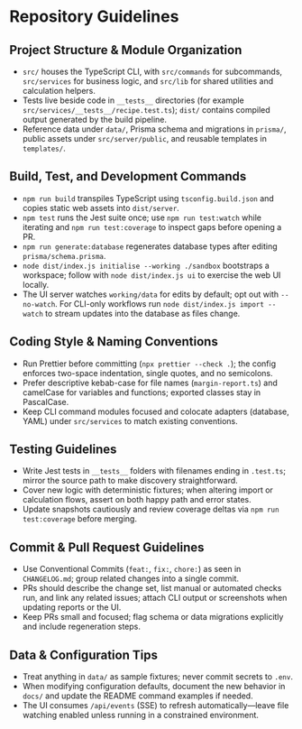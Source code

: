 # Repository Guidelines

## Project Structure & Module Organization

- `src/` houses the TypeScript CLI, with `src/commands` for subcommands, `src/services` for business logic, and `src/lib` for shared utilities and calculation helpers.
- Tests live beside code in `__tests__` directories (for example `src/services/__tests__/recipe.test.ts`); `dist/` contains compiled output generated by the build pipeline.
- Reference data under `data/`, Prisma schema and migrations in `prisma/`, public assets under `src/server/public`, and reusable templates in `templates/`.

## Build, Test, and Development Commands

- `npm run build` transpiles TypeScript using `tsconfig.build.json` and copies static web assets into `dist/server`.
- `npm test` runs the Jest suite once; use `npm run test:watch` while iterating and `npm run test:coverage` to inspect gaps before opening a PR.
- `npm run generate:database` regenerates database types after editing `prisma/schema.prisma`.
- `node dist/index.js initialise --working ./sandbox` bootstraps a workspace; follow with `node dist/index.js ui` to exercise the web UI locally.
- The UI server watches `working/data` for edits by default; opt out with `--no-watch`. For CLI-only workflows run `node dist/index.js import --watch` to stream updates into the database as files change.

## Coding Style & Naming Conventions

- Run Prettier before committing (`npx prettier --check .`); the config enforces two-space indentation, single quotes, and no semicolons.
- Prefer descriptive kebab-case for file names (`margin-report.ts`) and camelCase for variables and functions; exported classes stay in PascalCase.
- Keep CLI command modules focused and colocate adapters (database, YAML) under `src/services` to match existing conventions.

## Testing Guidelines

- Write Jest tests in `__tests__` folders with filenames ending in `.test.ts`; mirror the source path to make discovery straightforward.
- Cover new logic with deterministic fixtures; when altering import or calculation flows, assert on both happy path and error states.
- Update snapshots cautiously and review coverage deltas via `npm run test:coverage` before merging.

## Commit & Pull Request Guidelines

- Use Conventional Commits (`feat:`, `fix:`, `chore:`) as seen in `CHANGELOG.md`; group related changes into a single commit.
- PRs should describe the change set, list manual or automated checks run, and link any related issues; attach CLI output or screenshots when updating reports or the UI.
- Keep PRs small and focused; flag schema or data migrations explicitly and include regeneration steps.

## Data & Configuration Tips

- Treat anything in `data/` as sample fixtures; never commit secrets to `.env`.
- When modifying configuration defaults, document the new behavior in `docs/` and update the README command examples if needed.
- The UI consumes `/api/events` (SSE) to refresh automatically—leave file watching enabled unless running in a constrained environment.
